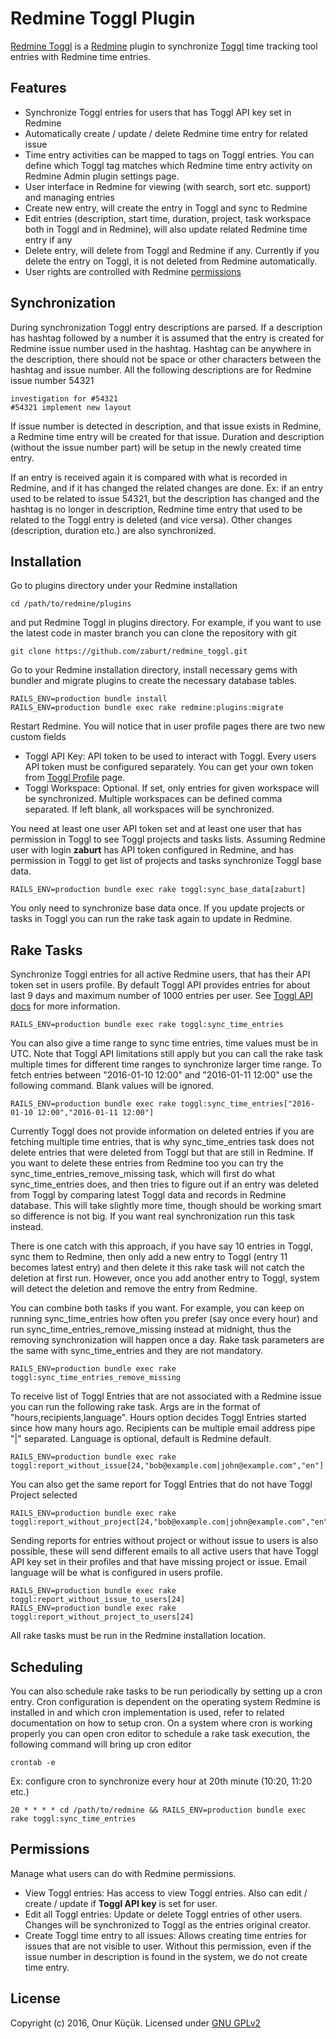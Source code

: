 
# Redmine Toggl Plugin

[Redmine Toggl](/) is a [Redmine](https://www.redmine.org) plugin to synchronize [Toggl](https://www.toggl.com) time tracking tool entries with Redmine time entries.


## Features

* Synchronize Toggl entries for users that has Toggl API key set in Redmine
* Automatically create / update / delete Redmine time entry for related issue
* Time entry activities can be mapped to tags on Toggl entries. You can define which Toggl tag matches which Redmine time entry activity on Redmine Admin plugin settings page.
* User interface in Redmine for viewing (with search, sort etc. support) and managing entries
* Create new entry, will create the entry in Toggl and sync to Redmine
* Edit entries (description, start time, duration, project, task workspace both in Toggl and in Redmine), will also update related Redmine time entry if any
* Delete entry, will delete from Toggl and Redmine if any. Currently if you delete the entry on Toggl, it is not deleted from Redmine automatically.
* User rights are controlled with Redmine [permissions](#permissions)


## Synchronization

During synchronization Toggl entry descriptions are parsed. If a description has hashtag followed by a number it is assumed that the entry is
created for Redmine issue number used in the hashtag. Hashtag can be anywhere in the description, there should not be space or other characters
between the hashtag and issue number. All the following descriptions are for Redmine issue number 54321

    investigation for #54321
    #54321 implement new layout

If issue number is detected in description, and that issue exists in Redmine, a Redmine time entry will be created for that issue. Duration
and description (without the issue number part) will be setup in the newly created time entry.

If an entry is received again it is compared with what is recorded in Redmine, and if it has changed the related changes are done.
Ex: if an entry used to be related to issue 54321, but the description has changed and the hashtag is no longer in description,
Redmine time entry that used to be related to the Toggl entry is deleted (and vice versa). Other changes (description, duration etc.)
are also synchronized.


## Installation

Go to plugins directory under your Redmine installation

```
cd /path/to/redmine/plugins
```

and put Redmine Toggl in plugins directory. For example, if you want to use the latest code in master branch you can clone the repository with git

```
git clone https://github.com/zaburt/redmine_toggl.git
```

Go to your Redmine installation directory, install necessary gems with bundler and migrate plugins to create the necessary database tables.

```
RAILS_ENV=production bundle install
RAILS_ENV=production bundle exec rake redmine:plugins:migrate
```

Restart Redmine. You will notice that in user profile pages there are two new custom fields

* Toggl API Key: API token to be used to interact with Toggl. Every users API token must be configured separately. You can get your own token from [Toggl Profile](https://toggl.com/app/profile) page.
* Toggl Workspace: Optional. If set, only entries for given workspace will be synchronized. Multiple workspaces can be defined comma separated. If left blank, all workspaces will be synchronized.

You need at least one user API token set and at least one user that has permission in Toggl to see Toggl projects and tasks lists.
Assuming Redmine user with login **zaburt** has API token configured in Redmine, and has permission in Toggl to get list of projects and tasks
synchronize Toggl base data.

```
RAILS_ENV=production bundle exec rake toggl:sync_base_data[zaburt]
```

You only need to synchronize base data once. If you update projects or tasks in Toggl you can run the rake task again to update in Redmine.


## Rake Tasks

Synchronize Toggl entries for all active Redmine users, that has their API token set in users profile. By default Toggl API provides entries for about last 9 days
and maximum number of 1000 entries per user. See [Toggl API docs](https://github.com/toggl/toggl_api_docs/blob/master/chapters/time_entries.md#get-time-entries-started-in-a-specific-time-range)
for more information.

```
RAILS_ENV=production bundle exec rake toggl:sync_time_entries
```

You can also give a time range to sync time entries, time values must be in UTC. Note that Toggl API limitations still apply but you can call the rake task multiple times for different
time ranges to synchronize larger time range. To fetch entries between "2016-01-10 12:00" and "2016-01-11 12:00" use the following command. Blank values will be ignored.

```
RAILS_ENV=production bundle exec rake toggl:sync_time_entries["2016-01-10 12:00","2016-01-11 12:00"]
```

Currently Toggl does not provide information on deleted entries if you are fetching multiple time entries, that is why sync_time_entries task does not delete entries
that were deleted from Toggl but that are still in Redmine. If you want to delete these entries from Redmine too you can try the sync_time_entries_remove_missing
task, which will first do what sync_time_entries does, and then tries to figure out if an entry was deleted from Toggl by comparing latest Toggl data and records
in Redmine database. This will take slightly more time, though should be working smart so difference is not big. If you want real synchronization run this task instead.

There is one catch with this approach, if you have say 10 entries in Toggl, sync them to Redmine, then only add a new entry to Toggl (entry 11 becomes latest entry)
and then delete it this rake task will not catch the deletion at first run. However, once you add another entry to Toggl, system will detect the deletion and
remove the entry from Redmine.

You can combine both tasks if you want. For example, you can keep on running sync_time_entries how often you prefer (say once every hour) and run sync_time_entries_remove_missing
instead at midnight, thus the removing synchronization will happen once a day. Rake task parameters are the same with sync_time_entries and they are not mandatory.

```
RAILS_ENV=production bundle exec rake toggl:sync_time_entries_remove_missing
```

To receive list of Toggl Entries that are not associated with a Redmine issue you can run the following rake task. Args are in the format of "hours,recipients,language".
Hours option decides Toggl Entries started since how many hours ago. Recipients can be multiple email address pipe "|" separated. Language is optional, default is Redmine default.

```
RAILS_ENV=production bundle exec rake toggl:report_without_issue[24,"bob@example.com|john@example.com","en"]
```

You can also get the same report for Toggl Entries that do not have Toggl Project selected

```
RAILS_ENV=production bundle exec rake toggl:report_without_project[24,"bob@example.com|john@example.com","en"]
```

Sending reports for entries without project or without issue to users is also possible, these will send different emails to all active users that have
Toggl API key set in their profiles and that have missing project or issue. Email language will be what is configured in users profile.

```
RAILS_ENV=production bundle exec rake toggl:report_without_issue_to_users[24]
RAILS_ENV=production bundle exec rake toggl:report_without_project_to_users[24]
```

All rake tasks must be run in the Redmine installation location.


## Scheduling

You can also schedule rake tasks to be run periodically by setting up a cron entry. Cron configuration is dependent on
the operating system Redmine is installed in and which cron implementation is used, refer to related documentation on
how to setup cron. On a system where cron is working properly you can open cron editor to schedule
a rake task execution, the following command will bring up cron editor

```
crontab -e
```

Ex: configure cron to synchronize every hour at 20th minute (10:20, 11:20 etc.)

```
20 * * * * cd /path/to/redmine && RAILS_ENV=production bundle exec rake toggl:sync_time_entries
```


## Permissions

Manage what users can do with Redmine permissions.

* View Toggl entries: Has access to view Toggl entries. Also can edit / create / update if **Toggl API key** is set for user.
* Edit all Toggl entries: Update or delete Toggl entries of other users. Changes will be synchronized to Toggl as the entries original creator.
* Create Toggl time entry to all issues: Allows creating time entries for issues that are not visible to user. Without this permission, even if the issue number in description is found in the system, we do not create time entry.


## License

Copyright (c) 2016, Onur Küçük. Licensed under [GNU GPLv2](COPYING)


